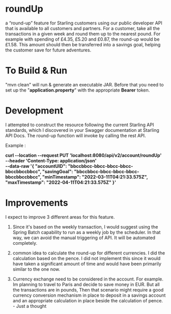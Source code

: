 # roundUp
a “round-up” feature for Starling customers using our public
developer API that is available to all customers and partners.
For a customer, take all the transactions in a given week and round them up to the nearest
pound. For example with spending of £4.35, £5.20 and £0.87, the round-up would be £1.58.
This amount should then be transferred into a savings goal, helping the customer save for
future adventures.

# To Build & Run
"mvn clean" will run & generate an executable JAR. Before that you need to set up the "**application.property**" with the appropriate **Bearer** token.

# Development
I attempted to construct the resource following the current Starling API standards, which I discovered in your Swagger documentation at Starling API Docs. The round-up function will invoke by calling the rest API.

Example : 

**curl --location --request PUT 'localhost:8080/api/v2/account/roundUp' \
--header 'Content-Type: application/json' \
--data-raw '{
    "accountUID": "bbccbbcc-bbcc-bbcc-bbcc-bbccbbccbbcc",
    "savingGoal": "bbccbbcc-bbcc-bbcc-bbcc-bbccbbccbbcc",
    "minTimestamp": "2022-03-11T04:21:33.575Z",
    "maxTimestamp": "2022-04-11T04:21:33.575Z"
}'**



# Improvements

I expect to improve 3 different areas for this feature.

1) Since it's based on the weekly transaction, I would suggest using the Spring Batch capability to run as a weekly job by the scheduler. 
   In that way, we can avoid the manual triggering of API. It will be automated completely.
   
2) common idea to calculate the round-up for different currencies. I did the calculation based on the pence. I did not implement this since it would have taken a significant amount of time and would have been primarily similar to the one now.

3) Currency exchange need to be considered in the account. For example. Im planning to travel to Paris and decide to save money in EUR. But all the transactions are in pounds, Then that scenario might require a good currency conversion mechanism in place to deposit in a savings account and an appropriate calculation in place beside the calculation of pence. - Just a thought



